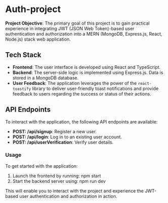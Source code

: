# Auth-project

**Project Objective**: The primary goal of this project is to gain practical experience in integrating JWT (JSON Web Token)-based user authentication and authorization into a MERN (MongoDB, Express.js, React, Node.js) stack web application.

## Tech Stack

- **Frontend**: The user interface is developed using React and TypeScript.
- **Backend**: The server-side logic is implemented using Express.js. Data is stored in a MongoDB database.
- **User Feedback**: The application leverages the power of the `react-toastify` library to deliver user-friendly toast notifications and provide feedback to users regarding the success or status of their actions.

## API Endpoints

To interact with the application, the following API endpoints are available:

- **POST: /api/signup**: Register a new user.
- **POST: /api/login**: Log in to an existing user account.
- **POST: /api/userVerification**: Verify user details.

### Usage

To get started with the application:

1. Launch the frontend by running: npm start
2. Start the backend server using: npm run dev

This will enable you to interact with the project and experience the JWT-based user authentication and authorization in action.

